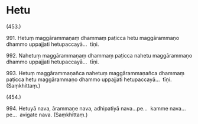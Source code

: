 

# Hetu







(453.)

991\. Hetuṃ maggārammaṇaṃ dhammaṃ paṭicca hetu maggārammaṇo dhammo uppajjati hetupaccayā…  tīṇi.

992\. Nahetuṃ maggārammaṇaṃ dhammaṃ paṭicca nahetu maggārammaṇo dhammo uppajjati hetupaccayā…  tīṇi.

993\. Hetuṃ maggārammaṇañca nahetuṃ maggārammaṇañca dhammaṃ paṭicca hetu maggārammaṇo dhammo uppajjati hetupaccayā…  tīṇi. (Saṃkhittaṃ.)

(454.)

994\. Hetuyā nava, ārammaṇe nava, adhipatiyā nava…pe…  kamme nava…pe…  avigate nava. (Saṃkhittaṃ.)



